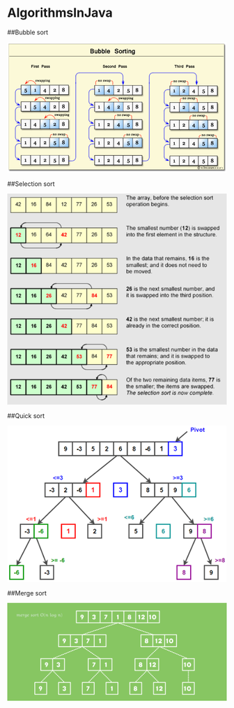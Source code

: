 # AlgorithmsInJava

##Bubble sort

![Image alt](https://raw.githubusercontent.com/ElenaIbr/AlgorithmsInJava/master/bubbleSort.png)

##Selection sort

![Image alt](https://raw.githubusercontent.com/ElenaIbr/AlgorithmsInJava/master/selSort.png)

##Quick sort

![Image alt](https://raw.githubusercontent.com/ElenaIbr/AlgorithmsInJava/master/quickSort.png)

##Merge sort

![Image alt](https://raw.githubusercontent.com/ElenaIbr/AlgorithmsInJava/master/mergeSort.png)
